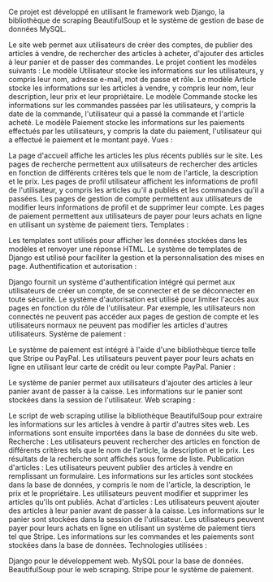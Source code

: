 Ce projet est développé en utilisant le framework web Django, la bibliothèque de scraping BeautifulSoup et le système de gestion de base de données MySQL.

Le site web permet aux utilisateurs de créer des comptes, de publier des articles à vendre, de rechercher des articles à acheter, d'ajouter des articles à leur panier et de passer des commandes.
Le projet contient les modèles suivants :
Le modèle Utilisateur stocke les informations sur les utilisateurs, y compris leur nom, adresse e-mail, mot de passe et rôle.
Le modèle Article stocke les informations sur les articles à vendre, y compris leur nom, leur description, leur prix et leur propriétaire.
Le modèle Commande stocke les informations sur les commandes passées par les utilisateurs, y compris la date de la commande, l'utilisateur qui a passé la commande et l'article acheté.
Le modèle Paiement stocke les informations sur les paiements effectués par les utilisateurs, y compris la date du paiement, l'utilisateur qui a effectué le paiement et le montant payé.
Vues :

La page d'accueil affiche les articles les plus récents publiés sur le site.
Les pages de recherche permettent aux utilisateurs de rechercher des articles en fonction de différents critères tels que le nom de l'article, la description et le prix.
Les pages de profil utilisateur affichent les informations de profil de l'utilisateur, y compris les articles qu'il a publiés et les commandes qu'il a passées.
Les pages de gestion de compte permettent aux utilisateurs de modifier leurs informations de profil et de supprimer leur compte.
Les pages de paiement permettent aux utilisateurs de payer pour leurs achats en ligne en utilisant un système de paiement tiers.
Templates :

Les templates sont utilisés pour afficher les données stockées dans les modèles et renvoyer une réponse HTML.
Le système de templates de Django est utilisé pour faciliter la gestion et la personnalisation des mises en page.
Authentification et autorisation :

Django fournit un système d'authentification intégré qui permet aux utilisateurs de créer un compte, de se connecter et de se déconnecter en toute sécurité.
Le système d'autorisation est utilisé pour limiter l'accès aux pages en fonction du rôle de l'utilisateur. Par exemple, les utilisateurs non connectés ne peuvent pas accéder aux pages de gestion de compte et les utilisateurs normaux ne peuvent pas modifier les articles d'autres utilisateurs.
Système de paiement :

Le système de paiement est intégré à l'aide d'une bibliothèque tierce telle que Stripe ou PayPal.
Les utilisateurs peuvent payer pour leurs achats en ligne en utilisant leur carte de crédit ou leur compte PayPal.
Panier :

Le système de panier permet aux utilisateurs d'ajouter des articles à leur panier avant de passer à la caisse.
Les informations sur le panier sont stockées dans la session de l'utilisateur.
Web scraping :

Le script de web scraping utilise la bibliothèque BeautifulSoup pour extraire les informations sur les articles à vendre à partir d'autres sites web.
Les informations sont ensuite importées dans la base de données du site web.
Recherche :
Les utilisateurs peuvent rechercher des articles en fonction de différents critères tels que le nom de l'article, la description et le prix.
Les résultats de la recherche sont affichés sous forme de liste.
Publication d'articles :
Les utilisateurs peuvent publier des articles à vendre en remplissant un formulaire.
Les informations sur les articles sont stockées dans la base de données, y compris le nom de l'article, la description, le prix et le propriétaire.
Les utilisateurs peuvent modifier et supprimer les articles qu'ils ont publiés.
Achat d'articles :
Les utilisateurs peuvent ajouter des articles à leur panier avant de passer à la caisse.
Les informations sur le panier sont stockées dans la session de l'utilisateur.
Les utilisateurs peuvent payer pour leurs achats en ligne en utilisant un système de paiement tiers tel que Stripe.
Les informations sur les commandes et les paiements sont stockées dans la base de données.
Technologies utilisées :

Django pour le développement web.
MySQL pour la base de données.
BeautifulSoup pour le web scraping.
Stripe pour le système de paiement.

